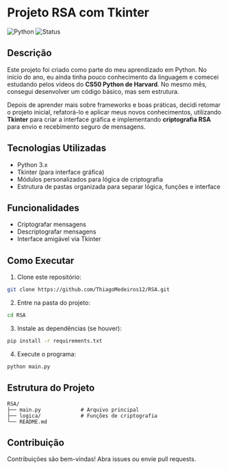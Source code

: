 # Projeto RSA com Tkinter

![Python](https://img.shields.io/badge/Python-3.x-blue)
![Status](https://img.shields.io/badge/Status-Em%20Desenvolvimento-orange)

## Descrição
Este projeto foi criado como parte do meu aprendizado em Python. No início do ano, eu ainda tinha pouco conhecimento da linguagem e comecei estudando pelos vídeos do **CS50 Python de Harvard**. No mesmo mês, consegui desenvolver um código básico, mas sem estrutura.

Depois de aprender mais sobre frameworks e boas práticas, decidi retomar o projeto inicial, refatorá-lo e aplicar meus novos conhecimentos, utilizando **Tkinter** para criar a interface gráfica e implementando **criptografia RSA** para envio e recebimento seguro de mensagens.

## Tecnologias Utilizadas
- Python 3.x  
- Tkinter (para interface gráfica)  
- Módulos personalizados para lógica de criptografia  
- Estrutura de pastas organizada para separar lógica, funções e interface  

## Funcionalidades
- Criptografar mensagens  
- Descriptografar mensagens  
- Interface amigável via Tkinter  

## Como Executar
1. Clone este repositório:  
```bash
git clone https://github.com/ThiagoMedeiros12/RSA.git
```
2. Entre na pasta do projeto:  
```bash
cd RSA
```
3. Instale as dependências (se houver):  
```bash
pip install -r requirements.txt
```
4. Execute o programa:  
```bash
python main.py
```

## Estrutura do Projeto
```
RSA/
├── main.py             # Arquivo principal
├── logica/             # Funções de criptografia
└── README.md
```

## Contribuição
Contribuições são bem-vindas! Abra issues ou envie pull requests.  

